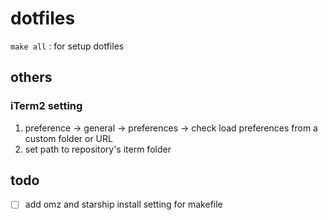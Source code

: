 # dotfiles

`make all` : for setup dotfiles

## others
### iTerm2 setting
1. preference -> general -> preferences -> check load preferences from a custom folder or URL
2. set path to repository's iterm folder


## todo
- [ ] add omz and starship install setting for makefile
